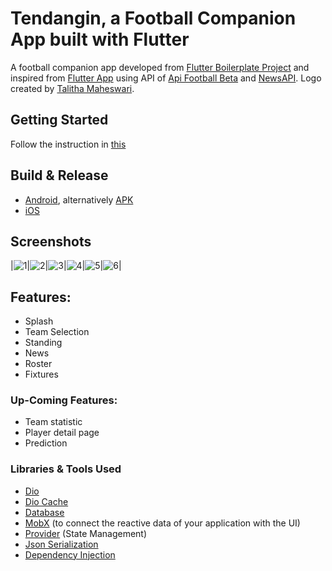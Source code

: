 # Tendangin, a Football Companion App built with Flutter

A football companion app developed from [Flutter Boilerplate Project](https://github.com/zubairehman/flutter-boilerplate-project) and inspired from [Flutter App](https://github.com/shichunlei/flutter_app) using API of [Api Football Beta](https://www.api-football.com/documentation-beta) and [NewsAPI](https://newsapi.org/). Logo created by [Talitha Maheswari](https://www.instagram.com/talithamaheswari/). 

## Getting Started

Follow the instruction in [this](https://github.com/zubairehman/flutter-boilerplate-project)

## Build & Release
* [Android](https://flutter.dev/docs/deployment/android), alternatively [APK](https://s.id/vicon-GDSK-produksi)
* [iOS](https://flutter.dev/docs/deployment/ios)

## Screenshots
|![1](assets/images/screenshots/ss_1.jpg?raw=true "Splash")|![2](assets/images/screenshots/ss_2.jpg?raw=true "Team Selection")|![3](assets/images/screenshots/ss_3.jpg?raw=true "Standing")|![4](assets/images/screenshots/ss_4.jpg?raw=true "Roster")|![5](assets/images/screenshots/ss_5.jpg?raw=true "Fixtures")|![6](assets/images/screenshots/ss_3.jpg?raw=true "News")|

##  Features:

* Splash
* Team Selection
* Standing
* News
* Roster
* Fixtures

### Up-Coming Features:

* Team statistic
* Player detail page
* Prediction

### Libraries & Tools Used

* [Dio](https://github.com/flutterchina/dio)
* [Dio Cache](https://github.com/hurshi/dio-http-cache)
* [Database](https://github.com/tekartik/sembast.dart)
* [MobX](https://github.com/mobxjs/mobx.dart) (to connect the reactive data of your application with the UI)
* [Provider](https://github.com/rrousselGit/provider) (State Management)
* [Json Serialization](https://github.com/dart-lang/json_serializable)
* [Dependency Injection](https://github.com/google/inject.dart)


